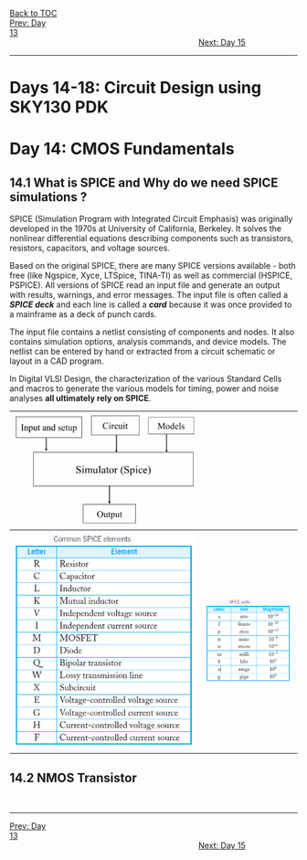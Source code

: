 [Back to TOC](../README.md)  
[Prev: Day 13](Day_13.md)$~~~~~~~~~~~~~~~~~~~~~~~~~~~~~~~~~~~~~~~~~~~~~~~~~~~~~~~~~~~~~~~~~~~~~~~~~~~~~~~~~~~~~~~~~~~~~~~~~~~~~~~~~~~~~~~~~~~~~~~~~~~~~~~~~~~~~~~~~~~~~~~~~~~~~~~~~~~~~~~~~~~~~~~~~~~~~~~~~~~~~~~~~~~~~~~~~~~~~~~~~~~~~~~~$[Next: Day 15](Day_15.md)  
_________________________________________________________________________________________________________  
# Days 14-18: Circuit Design using SKY130 PDK

# Day 14: CMOS Fundamentals

## 14.1 What is SPICE and Why do we need SPICE simulations ?
SPICE (Simulation Program with Integrated Circuit Emphasis) was originally developed in the 1970s at University of California, Berkeley. It solves the nonlinear differential equations describing components such as transistors, resistors, capacitors, and voltage sources.  

Based on the original SPICE, there are many SPICE versions available - both free (like Ngspice, Xyce, LTSpice, TINA-TI) as well as commercial (HSPICE, PSPICE). All versions of SPICE read an input file and generate an output  with results, warnings, and error messages. The input file is often called a _**SPICE deck**_ and each line is called a _**card**_ because it was once provided to a mainframe as a deck of punch cards.  

The input file contains a netlist consisting of components and nodes. It also contains simulation options, analysis commands, and device models. The netlist can be entered by hand or extracted from a circuit schematic or layout in a CAD program.

In Digital VLSI Design, the characterization of the various Standard Cells and macros to generate the various models for timing, power and noise analyses **all ultimately rely on SPICE**.  

| ![CircuitDesignWorkshop_D1_Basic_Spice_Syntax_Weste_Harris_3](/docs/images/CircuitDesignWorkshop_D1_Basic_Spice_Syntax_Weste_Harris_3.png) | |
|:---:|:---:|
| ![CircuitDesignWorkshop_D1_Basic_Spice_Syntax_Weste_Harris_1](/docs/images/CircuitDesignWorkshop_D1_Basic_Spice_Syntax_Weste_Harris_1.png) | ![CircuitDesignWorkshop_D1_Basic_Spice_Syntax_Weste_Harris_2](/docs/images/CircuitDesignWorkshop_D1_Basic_Spice_Syntax_Weste_Harris_2.png) |

## 14.2 NMOS Transistor

<br>

_________________________________________________________________________________________________________  
[Prev: Day 13](Day_13.md)$~~~~~~~~~~~~~~~~~~~~~~~~~~~~~~~~~~~~~~~~~~~~~~~~~~~~~~~~~~~~~~~~~~~~~~~~~~~~~~~~~~~~~~~~~~~~~~~~~~~~~~~~~~~~~~~~~~~~~~~~~~~~~~~~~~~~~~~~~~~~~~~~~~~~~~~~~~~~~~~~~~~~~~~~~~~~~~~~~~~~~~~~~~~~~~~~~~~~~~~~~~~~~~~~$[Next: Day 15](Day_15.md)  

